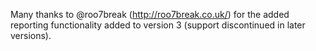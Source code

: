 Many thanks to @roo7break (http://roo7break.co.uk/) for the added reporting functionality added to version 3 (support discontinued in later versions).
